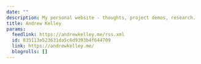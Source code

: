 ```yaml
---
date: ""
description: My personal website - thoughts, project demos, research.
title: Andrew Kelley
params:
  feedlink: https://andrewkelley.me/rss.xml
  id: 835113e523631da5c6d9393b4f644709
  link: https://andrewkelley.me/
  blogrolls: []
---
```

